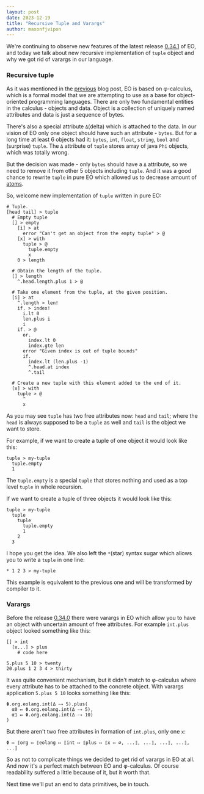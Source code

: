 ```yaml
---
layout: post
date: 2023-12-19
title: "Recursive Tuple and Varargs"
author: maxonfjvipon
---
```


We're continuing to observe new features of the latest release
[0.34.1](https://github.com/objectionary/eo/releases/tag/0.34.1) of EO, and today we talk about new
recursive implementation of `tuple` object and why we got rid of varargs in our language.

<!--more-->
### Recursive tuple
As it was mentioned in the [previous](https://news.eolang.org/2023-12-08-phi-and-unphi-mojos.html)
blog post, EO is based on φ-calculus, which is a formal model that we are attempting to use as
a base for object-oriented programming languages. There are only two fundamental entities in the
calculus - objects and data. Object is a collection of uniquely named attributes and data is just a
sequence of bytes.

There's also a special attribute `Δ`(delta) which is attached to the data. In our vision of EO only
one object should have such an attribute - `bytes`. But for a long time at least 6 objects had it:
`bytes`, `int`, `float`, `string`, `bool` and (surprise) `tuple`. The `Δ` attribute of `tuple`
stores array of java `Phi` objects, which was totally wrong.

But the decision was made - only `bytes` should have a `Δ` attribute, so we need to remove it from
other 5 objects including `tuple`. And it was a good chance to rewrite `tuple` in pure EO which
allowed us to decrease amount of [atoms](https://news.eolang.org/2022-12-02-java-atoms.html).

So, welcome new implementation of `tuple` written in pure EO:
```
# Tuple.
[head tail] > tuple
  # Empty tuple
  [] > empty
    [i] > at
      error "Can't get an object from the empty tuple" > @
    [x] > with
      tuple > @
        tuple.empty
        x
    0 > length

  # Obtain the length of the tuple.
  [] > length
    ^.head.length.plus 1 > @

  # Take one element from the tuple, at the given position.
  [i] > at
    ^.length > len!
    if. > index!
      i.lt 0
      len.plus i
      i
    if. > @
      or.
        index.lt 0
        index.gte len
      error "Given index is out of tuple bounds"
      if.
        index.lt (len.plus -1)
        ^.head.at index
        ^.tail

  # Create a new tuple with this element added to the end of it.
  [x] > with
    tuple > @
      ^
      x
```

As you may see `tuple` has two free attributes now: `head` and `tail`; where the `head` is always
supposed to be a `tuple` as well and `tail` is the object we want to store.

For example, if we want to create a tuple of one object it would look like this:
```
tuple > my-tuple
  tuple.empty
  1
```

The `tuple.empty` is a special `tuple` that stores nothing and used as a top level `tuple` in whole
recursion.

If we want to create a tuple of three objects it would look like this:
```
tuple > my-tuple
  tuple
    tuple
      tuple.empty
      1
    2
  3
```

I hope you get the idea. We also left the `*`(star) syntax sugar which allows you to write a `tuple`
in one line:

```
* 1 2 3 > my-tuple
```

This example is equivalent to the previous one and will be transformed by compiler to it.

### Varargs

Before the release [0.34.0](https://github.com/objectionary/eo/releases/tag/0.34.0) there were
varargs in EO which allow you to have an object with uncertain amount of free attributes. For
example `int.plus` object looked something like this:

```
[] > int
  [x...] > plus
    # code here

5.plus 5 10 > twenty
20.plus 1 2 3 4 > thirty
```

It was quite convenient mechanism, but it didn't match to φ-calculus where every attribute has to
be attached to the concrete object. With varargs application `5.plus 5 10` looks something like
this:

```
Φ.org.eolang.int(Δ ⤍ 5).plus(
  α0 ↦ Φ.org.eolang.int(Δ ⤍ 5),
  α1 ↦ Φ.org.eolang.int(Δ ⤍ 10)
)
```

But there aren't two free attributes in formation of `int.plus`, only one `x`:

```
Φ ↦ ⟦org ↦ ⟦eolang ↦ ⟦int ↦ ⟦plus ↦ ⟦x ↦ ∅, ...⟧, ...⟧, ...⟧, ...⟧, ...⟧
```

So as not to complicate things we decided to get rid of varargs in EO at all. And now it's a perfect
match between EO and φ-calculus. Of course readability suffered a little because of it, but it
worth that.

Next time we'll put an end to data primitives, be in touch.

